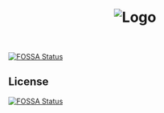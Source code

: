 <h1 align="center">
  <br>
  <img alt="Logo" src="https://user-images.githubusercontent.com/31350932/80853496-0d078100-8bf7-11ea-91d7-b9b8221c9be8.png">
  <br><br>
</h1>

[![FOSSA Status](https://app.fossa.com/api/projects/git%2Bgithub.com%2FManolomon%2Fuvehavior.svg?type=shield)](https://app.fossa.com/projects/git%2Bgithub.com%2FManolomon%2Fuvehavior?ref=badge_shield)

## License

[![FOSSA Status](https://app.fossa.com/api/projects/git%2Bgithub.com%2FManolomon%2Fuvehavior.svg?type=large)](https://app.fossa.com/projects/git%2Bgithub.com%2FManolomon%2Fuvehavior?ref=badge_large)
